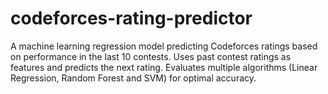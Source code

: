# codeforces-rating-predictor
A machine learning regression model predicting Codeforces ratings based on performance in the last 10 contests. Uses past contest ratings as features and predicts the next rating. Evaluates multiple algorithms (Linear Regression, Random Forest and SVM) for optimal accuracy.
